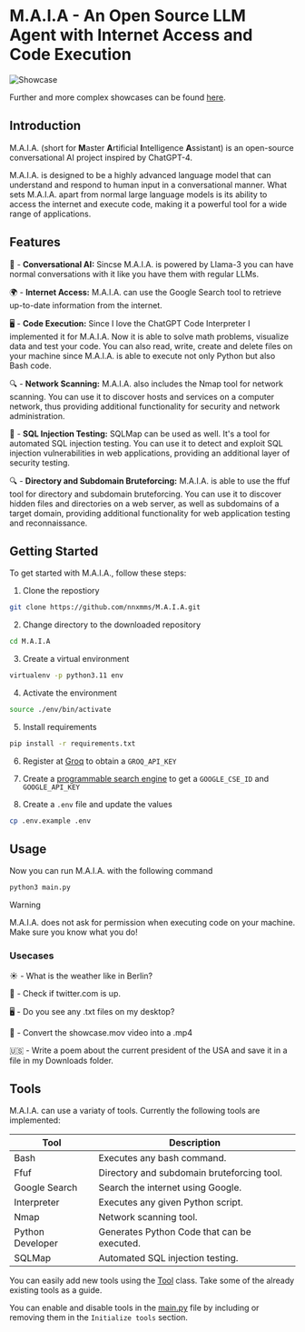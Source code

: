 # M.A.I.A - An Open Source LLM Agent with Internet Access and Code Execution

![Showcase](./assets/showcase.gif)

Further and more complex showcases can be found [here](./assets/).

## Introduction
M.A.I.A. (short for **M**aster **A**rtificial **I**ntelligence **A**ssistant) is an open-source conversational AI project inspired by ChatGPT-4. 

M.A.I.A. is designed to be a highly advanced language model that can understand and respond to human input in a conversational manner. What sets M.A.I.A. apart from normal large language models is its ability to access the internet and execute code, making it a powerful tool for a wide range of applications.

## Features
👥 - **Conversational AI:** Sincse M.A.I.A. is powered by Llama-3 you can have normal conversations with it like you have them with regular LLMs.

🌍 - **Internet Access:** M.A.I.A. can use the Google Search tool to retrieve up-to-date information from the internet. 

🖥️ - **Code Execution:** Since I love the ChatGPT Code Interpreter I implemented it for M.A.I.A. Now it is able to solve math problems, visualize data and test your code. You can also read, write, create and delete files on your machine since M.A.I.A. is able to execute not only Python but also Bash code.

🔍 - **Network Scanning:** M.A.I.A. also includes the Nmap tool for network scanning. You can use it to discover hosts and services on a computer network, thus providing additional functionality for security and network administration.

🔐 - **SQL Injection Testing:** SQLMap can be used as well. It's a tool for automated SQL injection testing. You can use it to detect and exploit SQL injection vulnerabilities in web applications, providing an additional layer of security testing.

🔍 - **Directory and Subdomain Bruteforcing:** M.A.I.A. is able to use the ffuf tool for directory and subdomain bruteforcing. You can use it to discover hidden files and directories on a web server, as well as subdomains of a target domain, providing additional functionality for web application testing and reconnaissance.

## Getting Started
To get started with M.A.I.A., follow these steps:

1. Clone the repostiory
```bash
git clone https://github.com/nnxmms/M.A.I.A.git
```

2. Change directory to the downloaded repository
```bash
cd M.A.I.A
```

3. Create a virtual environment
```bash
virtualenv -p python3.11 env
```

4. Activate the environment
```bash
source ./env/bin/activate
```

5. Install requirements
```bash
pip install -r requirements.txt
```

6. Register at [Groq](https://groq.com/) to obtain a `GROQ_API_KEY`

7. Create a [programmable search engine](https://programmablesearchengine.google.com/) to get a `GOOGLE_CSE_ID` and `GOOGLE_API_KEY`

8. Create a `.env` file and update the values
```bash
cp .env.example .env
```

## Usage
Now you can run M.A.I.A. with the following command
```bash
python3 main.py
```

> [!WARNING]  
> M.A.I.A. does not ask for permission when executing code on your machine. Make sure you know what you do!

### Usecases
☀️ - What is the weather like in Berlin?

🧭 - Check if twitter.com is up.

🖥️ - Do you see any .txt files on my desktop?

🎥 - Convert the showcase.mov video into a .mp4

🇺🇸 - Write a poem about the current president of the USA and save it in a file in my Downloads folder.

## Tools
M.A.I.A. can use a variaty of tools. Currently the following tools are implemented:

| Tool             | Description                                 |
|---               |---                                          |
| Bash             | Executes any bash command.                  |
| Ffuf             | Directory and subdomain bruteforcing tool.  |
| Google Search    | Search the internet using Google.           |
| Interpreter      | Executes any given Python script.           |
| Nmap             | Network scanning tool.                      |
| Python Developer | Generates Python Code that can be executed. |
| SQLMap           | Automated SQL injection testing.            |

You can easily add new tools using the [Tool](tools/tool/__init__.py) class. Take some of the already existing tools as a guide.

You can enable and disable tools in the [main.py](main.py) file by including or removing them in the `Initialize tools` section.

